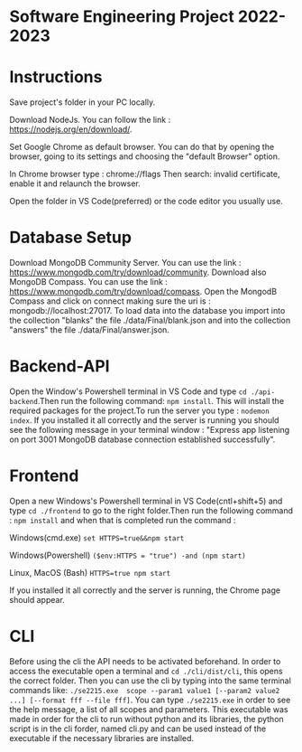 # Software Engineering Project 2022-2023


# Instructions
Save project's folder in your PC locally.

Download NodeJs. You can follow the link : https://nodejs.org/en/download/.

Set Google Chrome as default browser. You can do that by opening the browser, going to its settings and 
choosing the "default Browser" option.

In Chrome browser type : chrome://flags
Then search: invalid certificate, enable it and relaunch the browser.

Open the folder in VS Code(preferred) or the code editor you usually use.


# Database Setup
Download MongoDB Community Server. You can use the link : https://www.mongodb.com/try/download/community. 
Download also MongoDB Compass. You can use the link : https://www.mongodb.com/try/download/compass.
Open the MongodB Compass and click on connect making sure the uri is : mongodb://localhost:27017.
To load data into the database you import into the collection "blanks" the file ./data/Final/blank.json and into the collection "answers" the file ./data/Final/answer.json. 

# Backend-API
Open the Window's Powershell terminal in VS Code and type `cd ./api-backend`.Then run the following command:
`npm install`. This will install the required packages for the project.To run the server you type :
`nodemon index`. If you installed it all correctly and the server is running you should see the following 
message in your terminal window : "Express app listening on port 3001 MongoDB database connection 
established successfully".

# Frontend 
Open a new Windows's Powershell terminal in VS Code(cntl+shift+5) and type `cd ./frontend` to go to the right 
folder.Then run the following command : `npm install` and when that is completed run the command : 

Windows(cmd.exe)
`set HTTPS=true&&npm start`

Windows(Powershell)
`($env:HTTPS = "true") -and (npm start)`

Linux, MacOS (Bash)
`HTTPS=true npm start`

If you installed it all correctly and the server is running, the Chrome page should appear.

# CLI 
Before using the cli the API needs to be activated beforehand. In order to access the executable open a
terminal and `cd ./cli/dist/cli`, this opens the correct folder. Then you can use the cli by typing into
the same terminal commands like: 
`./se2215.exe  scope --param1 value1 [--param2 value2 ...] [--format fff --file fff]`. 
You can type `./se2215.exe` in order to see the help message, a list of all scopes and parameters.
This executable was made in order for the cli to run without python and its libraries, the python script 
is in the cli forder, named cli.py and can be used instead of the executable if the necessary libraries 
are installed.

